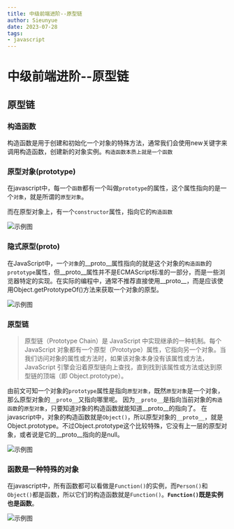 ```yaml
--- 
title: 中级前端进阶--原型链
author: Sieunyue
date: 2023-07-28
tags: 
- javascript
--- 
```


# 中级前端进阶--原型链
## 原型链
### 构造函数
构造函数是用于创建和初始化一个对象的特殊方法，通常我们会使用new关键字来调用构造函数，创建新的对象实例。`构造函数本质上就是一个函数`

### 原型对象(prototype)
在javascript中，每一个`函数`都有一个叫做`prototype`的属性，这个属性指向的是一个`对象`，就是所谓的`原型对象`。

而在原型对象上，有一个`constructor`属性，指向它的`构造函数`

![示例图](https://food-1256333492.cos.ap-guangzhou.myqcloud.com/assets/77c16bcf2237ca9926de5fbff06f7a7d_1690521938012.png)

### 隐式原型(__proto__)
在JavaScript中，一个`对象`的__proto__属性指向的就是这个对象的`构造函数`的`prototype`属性，但__proto__属性并不是ECMAScript标准的一部分，而是一些浏览器特定的实现。在实际的编程中，通常不推荐直接使用__proto__，而是应该使用Object.getPrototypeOf()方法来获取一个对象的原型。

![示例图](https://food-1256333492.cos.ap-guangzhou.myqcloud.com/assets/d2d49835f0c3f56ddfac8fe0ac6fc0ba_1690522513246.png)

### 原型链
> 原型链（Prototype Chain）是 JavaScript 中实现继承的一种机制。每个 JavaScript 对象都有一个原型（Prototype）属性，它指向另一个对象。当我们访问对象的属性或方法时，如果该对象本身没有该属性或方法，JavaScript 引擎会沿着原型链向上查找，直到找到该属性或方法或达到原型链的顶端（即 Object.prototype）。

由前文可知一个对象的`prototype`属性是指向`原型对象`，既然`原型对象`是一个对象，那么原型对象的`__proto__`又指向哪里呢。
因为`__proto__`是指向当前对象的`构造函数`的`原型对象`，只要知道对象的构造函数就能知道__proto__的指向了。
在javascript中，对象的构造函数就是`Object()`，所以原型对象的`__proto__`，就是Object.prototype。不过Object.prototype这个比较特殊，它没有上一层的原型对象，或者说是它的__proto__指向的是null。

![示例图](https://food-1256333492.cos.ap-guangzhou.myqcloud.com/assets/5a65dd3493dc5123452cf75d7eff0fb8_1690524256293.png)

### 函数是一种特殊的对象
在javascript中，所有函数都可以看做是`Function()`的实例，而`Person()`和`Object()`都是函数，所以它们的构造函数就是`Function()`。**`Function()`既是实例也是函数**。

![示例图](https://food-1256333492.cos.ap-guangzhou.myqcloud.com/assets/7246fcdc30522d5af272cb527391cbc7_1690523830827.png)
